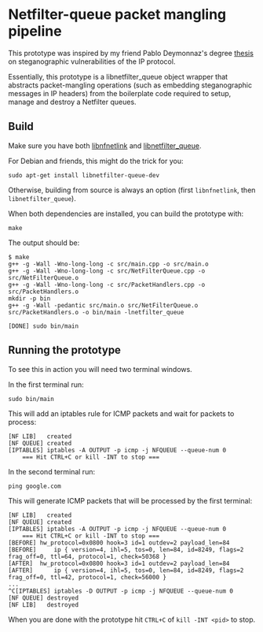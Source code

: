 Netfilter-queue packet mangling pipeline
========================================

This prototype was inspired by my friend Pablo Deymonnaz's degree [thesis](http://materias.fi.uba.ar/7500/TesisDeymonnaz.pdf) on steganographic vulnerabilities of the IP protocol.

Essentially, this prototype is a libnetfilter_queue object wrapper that abstracts packet-mangling operations (such as embedding steganographic messages in IP headers) from the boilerplate code required to setup, manage and destroy a Netfilter queues.

Build
-----

Make sure you have both [libnfnetlink](http://www.netfilter.org/projects/libnfnetlink/downloads.html) and [libnetfilter_queue](http://www.netfilter.org/projects/libnetfilter_queue/downloads.html).

For Debian and friends, this might do the trick for you:
```shell
sudo apt-get install libnetfilter-queue-dev
```

Otherwise, building from source is always an option (first `libnfnetlink`, then `libnetfilter_queue`).

When both dependencies are installed, you can build the prototype with:
```shell
make
```

The output should be:
```shell
$ make
g++ -g -Wall -Wno-long-long -c src/main.cpp -o src/main.o
g++ -g -Wall -Wno-long-long -c src/NetFilterQueue.cpp -o src/NetFilterQueue.o
g++ -g -Wall -Wno-long-long -c src/PacketHandlers.cpp -o src/PacketHandlers.o
mkdir -p bin
g++ -g -Wall -pedantic src/main.o src/NetFilterQueue.o src/PacketHandlers.o -o bin/main -lnetfilter_queue

[DONE] sudo bin/main
```

Running the prototype
---------------------

To see this in action you will need two terminal windows.

In the first terminal run:
```shell
sudo bin/main
```
This will add an iptables rule for ICMP packets and wait for packets to process:
```shell
[NF LIB]   created
[NF QUEUE] created
[IPTABLES] iptables -A OUTPUT -p icmp -j NFQUEUE --queue-num 0
    === Hit CTRL+C or kill -INT to stop ===
```

In the second terminal run:
```shell
ping google.com
```
This will generate ICMP packets that will be processed by the first terminal:
```shell
[NF LIB]   created
[NF QUEUE] created
[IPTABLES] iptables -A OUTPUT -p icmp -j NFQUEUE --queue-num 0
    === Hit CTRL+C or kill -INT to stop ===
[BEFORE] hw_protocol=0x0800 hook=3 id=1 outdev=2 payload_len=84 
[BEFORE]     ip { version=4, ihl=5, tos=0, len=84, id=8249, flags=2 frag_off=0, ttl=64, protocol=1, check=50368 } 
[AFTER]  hw_protocol=0x0800 hook=3 id=1 outdev=2 payload_len=84 
[AFTER]      ip { version=4, ihl=5, tos=0, len=84, id=8249, flags=2 frag_off=0, ttl=42, protocol=1, check=56000 } 
...
^C[IPTABLES] iptables -D OUTPUT -p icmp -j NFQUEUE --queue-num 0
[NF QUEUE] destroyed
[NF LIB]   destroyed
```

When you are done with the prototype hit `CTRL+C` of `kill -INT <pid>` to stop.
